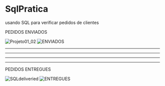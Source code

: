 # SqlPratica
usando SQL para verificar pedidos de clientes

PEDIDOS ENVIADOS

![Projeto01_02](https://user-images.githubusercontent.com/89113372/166418989-2a0cbf51-8de5-4174-ada7-8220995f76bb.png)
![ENVIADOS](https://user-images.githubusercontent.com/89113372/166419163-15c539b7-b8f8-4400-aaad-5f443faf65b1.png)


--------------------------------------------------------------------------------------------------------
--------------------------------------------------------------------------------------------------------
--------------------------------------------------------------------------------------------------------
--------------------------------------------------------------------------------------------------------
PEDIDOS ENTREGUES

![SQLdeliveried](https://user-images.githubusercontent.com/89113372/166419076-1091173d-2a2c-4dc2-93ce-96cc127d254a.png)
![ENTREGUES](https://user-images.githubusercontent.com/89113372/166419020-719658b0-7bcc-4cc6-a999-70504672552b.png)
